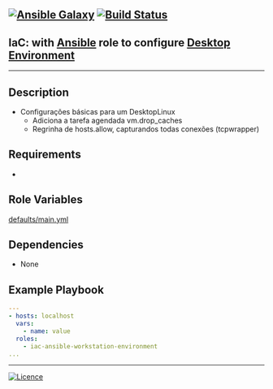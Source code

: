 [![Ansible Galaxy](https://img.shields.io/badge/Ansible%20Galaxy-Workstation%20Environment-blue.svg)](https://galaxy.ansible.com/wluisaraujo/iac_ansible_workstation_environment)  [![Build Status](https://travis-ci.org/wluisaraujo/iac-ansible-workstation-environment.svg?branch=master)](https://travis-ci.org/wluisaraujo/iac-ansible-workstation-environment)
---
## IaC: with [Ansible](https://www.ansible.com) role to configure [Desktop Environment](https://getfedora.org/pt_BR/workstation/)
------------

Description
------------

 * Configurações básicas para um DesktopLinux
	- Adiciona a tarefa agendada vm.drop_caches
	- Regrinha de hosts.allow, capturandos todas conexões (tcpwrapper)
	
Requirements
------------

 *

Role Variables
--------------

[defaults/main.yml](defaults/main.yml)

Dependencies
------------

* None

Example Playbook
----------------
```yaml
---
- hosts: localhost
  vars:
    - name: value
  roles:
    - iac-ansible-workstation-environment
...    
```

----------------
[![Licence](https://img.shields.io/badge/License-GPL%20v3-red.svg)](https://www.gnu.org/licenses/gpl-3.0.pt-br.html)
